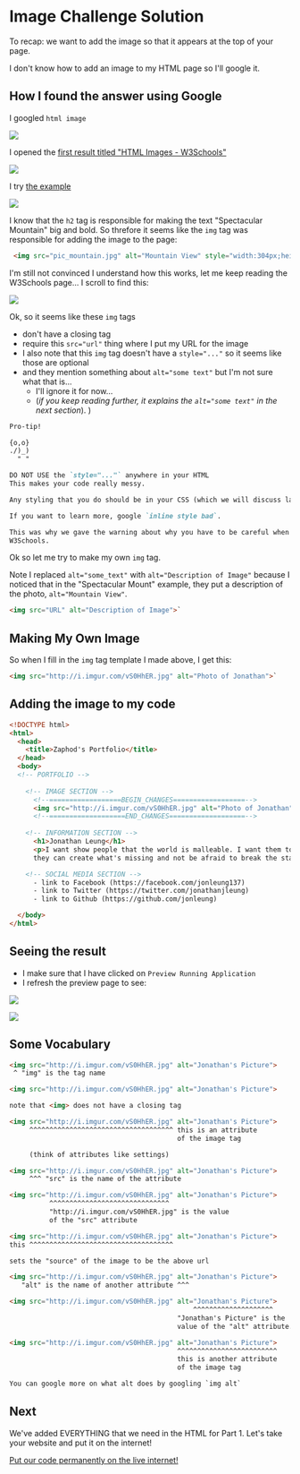 # Image Challenge Solution

To recap: we want to add the image so that it appears at the top of your page.

I don't know how to add an image to my HTML page so I'll google it.

## How I found the answer using Google

I googled `html image`

![](img/google_html_image.png)

I opened the
[first result titled "HTML Images - W3Schools"](http://www.w3schools.com/html/html_images.asp)

![](img/google_html_image_w3.png)

I try
[the example](http://www.w3schools.com/html/tryit.asp?filename=tryhtml_images_mountain)

![](img/w3_image.png)

I know that the `h2` tag is responsible for making the text "Spectacular
Mountain" big and bold. So threfore it seems like the `img` tag was responsible
for adding the image to the page:

```html
 <img src="pic_mountain.jpg" alt="Mountain View" style="width:304px;height:228px;">`
```

I'm still not convinced I understand how this works, let me keep reading the
W3Schools page... I scroll to find this:

![](img/w3_image_syntax.png)

Ok, so it seems like these `img` tags

- don't have a closing tag
- require this `src="url"` thing where I put my URL for the image
- I also note that this `img` tag doesn't have a `style="..."` so it seems like
  those are optional
- and they mention something about `alt="some text"` but I'm not sure what that
  is...
  - I'll ignore it for now...
  - (*if you keep reading further, it explains the `alt="some text"` in the next
    section*).
)

```md
Pro-tip!

{o,o}
./)_)
  " "

DO NOT USE the `style="..."` anywhere in your HTML
This makes your code really messy.

Any styling that you do should be in your CSS (which we will discuss later).

If you want to learn more, google `inline style bad`.

This was why we gave the warning about why you have to be careful when using
W3Schools.
```

Ok so let me try to make my own `img` tag.

Note I replaced `alt="some_text"` with `alt="Description of Image"` because I
noticed that in the "Spectacular Mount" example, they put a description of the
photo, `alt="Mountain View"`.

```html
<img src="URL" alt="Description of Image">`
```

## Making My Own Image

So when I fill in the `img` tag template I made above, I get this:

```html
<img src="http://i.imgur.com/vS0HhER.jpg" alt="Photo of Jonathan">`
```

## Adding the image to my code

```html
<!DOCTYPE html>
<html>
  <head>
    <title>Zaphod's Portfolio</title>
  </head>
  <body>
  <!-- PORTFOLIO -->
  
    <!-- IMAGE SECTION -->
      <!--==================BEGIN_CHANGES==================-->
      <img src="http://i.imgur.com/vS0HhER.jpg" alt="Photo of Jonathan">
      <!--===================END_CHANGES===================-->
  
    <!-- INFORMATION SECTION -->
      <h1>Jonathan Leung</h1>
      <p>I want show people that the world is malleable. I want them to know 
      they can create what's missing and not be afraid to break the status quo.</p>

    <!-- SOCIAL MEDIA SECTION -->
      - link to Facebook (https://facebook.com/jonleung137)
      - link to Twitter (https://twitter.com/jonathanjleung)
      - link to Github (https://github.com/jonleung)

  </body>
</html>
```

## Seeing the result

- I make sure that I have clicked on `Preview Running Application`
- I refresh the preview page to see:

![](img/photo.png)

![](img/celebration.gif)

## Some Vocabulary

```html
<img src="http://i.imgur.com/vS0HhER.jpg" alt="Jonathan's Picture">
 ^ "img" is the tag name
```

```html
<img src="http://i.imgur.com/vS0HhER.jpg" alt="Jonathan's Picture">

note that <img> does not have a closing tag
```


```html
<img src="http://i.imgur.com/vS0HhER.jpg" alt="Jonathan's Picture">
     ^^^^^^^^^^^^^^^^^^^^^^^^^^^^^^^^^^^^ this is an attribute
                                          of the image tag

     (think of attributes like settings)
```

```html
<img src="http://i.imgur.com/vS0HhER.jpg" alt="Jonathan's Picture">
     ^^^ "src" is the name of the attribute
```

```html
<img src="http://i.imgur.com/vS0HhER.jpg" alt="Jonathan's Picture">
          ^^^^^^^^^^^^^^^^^^^^^^^^^^^^^^ 
          "http://i.imgur.com/vS0HhER.jpg" is the value
          of the "src" attribute
```

```html
<img src="http://i.imgur.com/vS0HhER.jpg" alt="Jonathan's Picture">
this ^^^^^^^^^^^^^^^^^^^^^^^^^^^^^^^^^^^^

sets the "source" of the image to be the above url
```

```html
<img src="http://i.imgur.com/vS0HhER.jpg" alt="Jonathan's Picture">
   "alt" is the name of another attribute ^^^ 
```

```html
<img src="http://i.imgur.com/vS0HhER.jpg" alt="Jonathan's Picture">
                                              ^^^^^^^^^^^^^^^^^^^^ 
                                          "Jonathan's Picture" is the 
                                          value of the "alt" attribute.
```

```html
<img src="http://i.imgur.com/vS0HhER.jpg" alt="Jonathan's Picture">
                                          ^^^^^^^^^^^^^^^^^^^^^^^^^
                                          this is another attribute
                                          of the image tag

You can google more on what alt does by googling `img alt`
```

## Next
We've added EVERYTHING that we need in the HTML for Part 1. Let's take your
website and put it on the internet!

[Put our code permanently on the live internet!](github.md)
